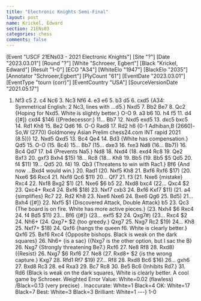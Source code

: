 ```yaml
---
title: "Electronic Knights Semi-Final"
layout: post
name: Krickel, Edward
section: 21ENs03
categories: chess
comments: false
---
```


<link rel="stylesheet" type="text/css" href="https://pgn.chessbase.com/CBReplay.css"/>
<script src="https://pgn.chessbase.com/jquery-3.0.0.min.js"></script>
<script src="https://pgn.chessbase.com/cbreplay.js" type="text/javascript"></script>

<div class="cbreplay">
[Event "USCF  21ENs03 - 2021 Electronic Knights"]
[Site "?"]
[Date "2023.03.01"]
[Round "?"]
[White "Schroeer, Egbert"]
[Black "Krickel, Edward"]
[Result "1-0"]
[ECO "A34"]
[WhiteElo "1947"]
[BlackElo "2035"]
[Annotator "Schroeer,Egbert"]
[PlyCount "61"]
[EventDate "2023.03.01"]
[EventType "tourn (corr)"]
[EventCountry "USA"]
[SourceVersionDate "2021.05.17"]

1. Nf3 c5 2. c4 Nc6 3. Nc3 Nf6 4. e3 e6 5. b3 d5 6. cxd5 {A34: Symmetrical English: 2 Nc3, lines with ...d5.} Nxd5 7. Bb2 Be7 8. Qc2 {Hoping for Nxd5. White is slightly better.} O-O 9. a3 b6 10. h4 f5 11. d4 {[#]} cxd4 $146 ({Predecessor:} 11... Bb7 12. Nxd5 exd5 13. dxc5 bxc5 14. Rd1 Kh8 15. Be2 Qd6 16. O-O Rad8 17. Rd2 h6 {0-1 Adhiban,B (2660)-So,W (2770) Goldmoney Asian Prelim chess24.com INT rapid 2021 (8.5)}) 12. Nxd5 Qxd5 13. Bc4 Qe4 14. Bd3 {White has compensation.} Qd5 15. O-O (15. Bc4) 15... Bb7 (15... dxe3 16. fxe3 Nd8 (16... Bb7)) 16. Bc4 Qd7 17. b4 {Prevents Na5.} Nd8 18. Nxd4 (18. exd4 Rc8 19. Qe2 Bxf3 20. gxf3 Bxh4 $15) 18... Rc8 (18... Kh8 19. Bb5 (19. Bb5 $5 Qd5 20. f4 $11) 19... Qd5 20. f4) 19. Qb3 {Threatens to win with Rac1.} Bf6 {And now ...Bxd4 would win.} 20. Rad1 (20. Nxf5 Kh8 21. Bxf6 Rxf6 $17) (20. Nxe6 $6 Rxc4 21. Nxf8 Qc6 $11) 20... Qf7 21. f3 (21. Nxe6 {mistake} Rxc4 22. Nxf8 Bxg2 $1) (21. Nxe6 $6 b5 22. Nxd8 bxc4 (22... Qxc4 $2 23. Qxc4+ Rxc4 24. Bxf6 $18) 23. Nxf7 cxb3 24. Bxf6 Kxf7 $11) (21. a4 {simplifies} Rc7 22. Rd2 Kh8 23. Nxe6 Nxe6 24. Bxe6 Qg6 25. Bd5) 21... Bxh4 {[#]} 22. Nxf5 $1 {Discovered Attack, Double Attack} b5 23. Qc3 {The board is on fire. White has more active pieces.} (23. Nxh4 $6 Rxc4 24. f4 Bd5 $11) 23... Bf6 {[#]} (23... exf5 $2 24. Qxg7#) (23... Rxc4 $2 24. Nh6+ (24. Qxg7+ $2 {too greedy.} Qxg7 25. Nxg7 Rc2 $19) 24... Kh8 25. Nxf7+ $18) 24. Qxf6 {hangs the queen f6. White is clearly better.} Qxf6 25. Bxf6 Rxc4 {Opposite bishops. Black is weak on the dark squares} 26. Nh6+ {is a sac} ({Nxg7 is the other option, but I sac the B} 26. Nxg7 {Strongly threatening Be7.} Rxf6 27. Ne8 Rf8 28. Rxd8) ({Resist} 26. Nxg7 $6 Rxf6 27. Ne8 (27. Rxd8+ $2 {is the wrong capture.} Kxg7 28. Rfd1 Rf7 $19) 27... Rf8 28. Rxd8 Bc6 $16) 26... gxh6 27. Bxd8 Rc3 28. e4 Rxa3 29. Bc7 Rc8 30. Be5 Bc6 {Inhibits Rd7.} 31. Rd6 {Black is weak on the dark squares, White is clearly better. A cool game by Schroeer.   Weighted Error Value: White=0.02 (flawless) /Black=0.13 (very precise) .  Inaccurate:     	White=1     	Black=4      OK:         	White=17    	Black=7      Best:        	White=3     	Black=3      Brilliant:      	White=1     	---} 1-0
</div>